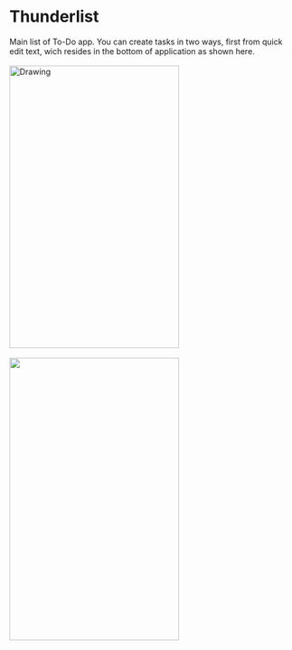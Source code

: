 # Thunderlist
Main list of To-Do app. You can create tasks in two ways, first from quick edit text, wich resides in the bottom of application as shown here.<br><br>
<img src="https://user-images.githubusercontent.com/36583412/37945856-19d40b4c-31a4-11e8-8a9b-bc2f993354b0.png" alt="Drawing" width="300" height="500"/><br><br>
<img src="![screenshot_20180327-092718](https://user-images.githubusercontent.com/36583412/37946667-669f6b98-31a8-11e8-9009-3dedf12de60d.png)" width="300" height="500"/>



